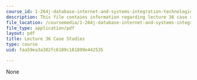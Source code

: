```yaml
---
course_id: 1-264j-database-internet-and-systems-integration-technologies-fall-2013
description: This file contains information regarding lecture 36 case studies.
file_location: /coursemedia/1-264j-database-internet-and-systems-integration-technologies-fall-2013/faa59ea3a382fc6189c181899e442535_MIT1_264JF13_L36_case.pdf
file_type: application/pdf
layout: pdf
title: Lecture 36 Case Studies
type: course
uid: faa59ea3a382fc6189c181899e442535

---
```

None